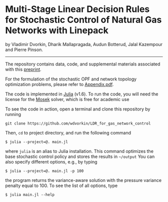 # Multi-Stage Linear Decision Rules for Stochastic Control of Natural Gas Networks with Linepack

by Vladimir Dvorkin, Dharik Mallapragada, Audun Botterud, Jalal Kazempour and Pierre Pinson.
* * *

The repository contains data, code, and supplemental materials associated with this [preprint](www.arxiv.org). 
<!-- If you find this preprint and code usefull for you research, please cite the preprint. -->

For the formulation of the stochastic OPF and network topology optimization problems, please refer to [Appendix.pdf](https://github.com/wdvorkin/LDR_for_gas_network_control/blob/main/Appendix.pdf).

The code is implemented in [Julia](https://julialang.org) (v1.6). To run the code, you will need the license for the [Mosek](https://www.mosek.com) solver, which is free for academic use

To see the code in action, open a terminal and clone this repository by running
```
git clone https://github.com/wdvorkin/LDR_for_gas_network_control
```
Then, ```cd``` to project directory, and run the following command 
```
$ julia --project=@. main.jl 
```
where ```julia``` is an alias to Julia installation. This command optimizes the base stochastic control policy and stores the results in ```~/output``` You can also specify different options, e.g., by typing
```
$ julia --project=@. main.jl -p 100
```
the program returns the variance-aware solution with the pressure variance penalty equal to 100. To see the list of all options, type 
```
$ julia main.jl --help
```

